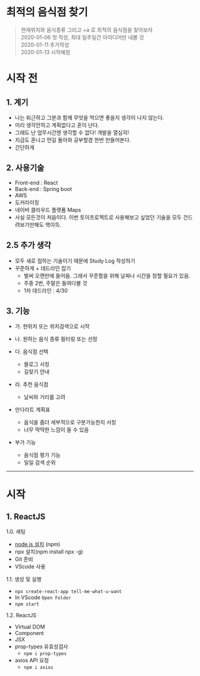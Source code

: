# 최적의 음식점 찾기

> 현재위치와 음식종류 그리고 +a 로 최적의 음식점을 찾아보자  
> 2020-01-06 첫 작성, 최대 일주일간 아이디어만 내볼 것  
> 2020-01-11 추가작성  
> 2020-01-13 시작예정

# 시작 전

## 1. 계기

-   나는 퇴근하고 그분과 함께 무엇을 먹으면 좋을지 생각이 나지 않는다.
-   미리 생각안하고 계획없다고 혼이 난다.
-   그래도 난 업무시간엔 생각할 수 없다! 개발을 열심히!
-   지금도 혼나고 먼길 돌아와 공부할겸 한번 만들어본다.
-   간단하게

## 2. 사용기술

-   Front-end : React
-   Back-end : Spring boot
-   AWS
-   도커라이징
-   네이버 클라우드 플랫폼 Maps
-   사실 모든것이 처음이다. 이번 토이프로젝트로 사용해보고 싶었던 기술을 모두 건드려보기만해도 핵이득.

## 2.5 추가 생각

-   모두 새로 접하는 기술이기 때문에 Study Log 작성하기
-   꾸준하게 + 데드라인 잡기
    -   벌써 오랜만에 들어옴. 그래서 꾸준함을 위해 날짜나 시간을 정할 필요가 있음.
    -   주중 2번, 주말은 들여다볼 것
    -   1차 데드라인 : 4/30

## 3. 기능

-   가. 현위치 또는 위치검색으로 시작
-   나. 원하는 음식 종류 필터링 또는 선정
-   다. 음식점 선택
    -   블로그 서칭
    -   길찾기 안내
-   라. 추천 음식점

    -   날씨와 거리를 고려

-   만다라트 계획표

    -   음식을 좀더 세부적으로 구분가능한지 서칭
    -   너무 딱딱한 느낌이 들 수 있음

-   부가 기능
    -   음식점 평가 기능
    -   일일 검색 순위

---

# 시작

## 1. ReactJS

1.0. 세팅

-   [node.js 설치](https://nodejs.org/ko/) (npm)
-   npx 설치(npm install npx -g)
-   Git 준비
-   VScode 사용

1.1. 생성 및 실행

-   `npx create-react-app tell-me-what-u-want`
-   In VScode `Open Folder`
-   `npm start`

1.2. ReactJS

-   Virtual DOM
-   Component
-   JSX
-   prop-types 유효성검사
    -   `npm i prop-types`
-   axios API 요청
    -   `npm i axios`
